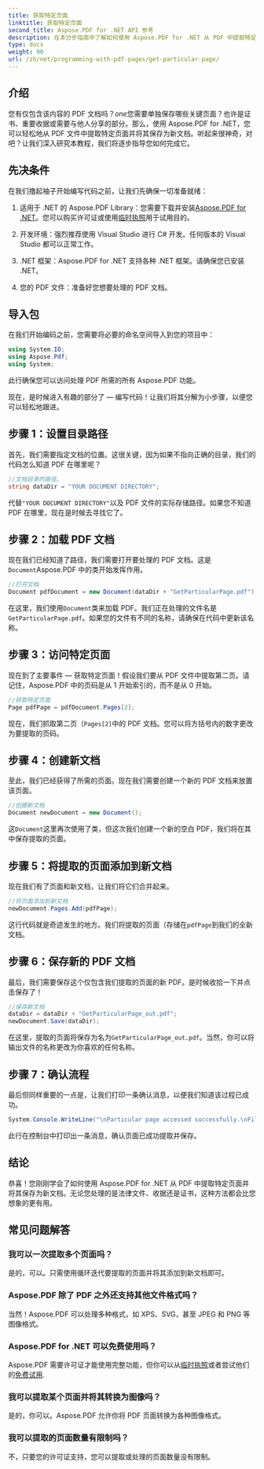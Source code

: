```yaml
---
title: 获取特定页面
linktitle: 获取特定页面
second_title: Aspose.PDF for .NET API 参考
description: 在本分步指南中了解如何使用 Aspose.PDF for .NET 从 PDF 中提取特定页面并将其保存为新文档。
type: docs
weight: 90
url: /zh/net/programming-with-pdf-pages/get-particular-page/
---
```

## 介绍

您有仅包含该内容的 PDF 文档吗？*one*您需要单独保存哪些关键页面？也许是证书、重要收据或需要与他人分享的部分。那么，使用 Aspose.PDF for .NET，您可以轻松地从 PDF 文件中提取特定页面并将其保存为新文档。听起来很神奇，对吧？让我们深入研究本教程，我们将逐步指导您如何完成它。

## 先决条件

在我们撸起袖子开始编写代码之前，让我们先确保一切准备就绪：

1.  适用于 .NET 的 Aspose.PDF Library：您需要下载并安装[Aspose.PDF for .NET](https://releases.aspose.com/pdf/net/)。您可以购买许可证或使用[临时执照](https://purchase.aspose.com/temporary-license/)用于试用目的。
   
2. 开发环境：强烈推荐使用 Visual Studio 进行 C# 开发。任何版本的 Visual Studio 都可以正常工作。

3. .NET 框架：Aspose.PDF for .NET 支持各种 .NET 框架。请确保您已安装 .NET。

4. 您的 PDF 文件：准备好您想要处理的 PDF 文档。

## 导入包

在我们开始编码之前，您需要将必要的命名空间导入到您的项目中：

```csharp
using System.IO;
using Aspose.Pdf;
using System;
```

此行确保您可以访问处理 PDF 所需的所有 Aspose.PDF 功能。

现在，是时候进入有趣的部分了 — 编写代码！让我们将其分解为小步骤，以便您可以轻松地跟进。

## 步骤 1：设置目录路径

首先，我们需要指定文档的位置。这很关键，因为如果不指向正确的目录，我们的代码怎么知道 PDF 在哪里呢？

```csharp
//文档目录的路径。
string dataDir = "YOUR DOCUMENT DIRECTORY";
```

代替`"YOUR DOCUMENT DIRECTORY"`以及 PDF 文件的实际存储路径。如果您不知道 PDF 在哪里，现在是时候去寻找它了。

## 步骤 2：加载 PDF 文档

现在我们已经知道了路径，我们需要打开要处理的 PDF 文档。这是`Document`Aspose.PDF 中的类开始发挥作用。

```csharp
//打开文档
Document pdfDocument = new Document(dataDir + "GetParticularPage.pdf");
```

在这里，我们使用`Document`类来加载 PDF。我们正在处理的文件名是`GetParticularPage.pdf`。如果您的文件有不同的名称，请确保在代码中更新该名称。

## 步骤 3：访问特定页面

现在到了主要事件 — 获取特定页面！假设我们要从 PDF 文件中提取第二页。请记住，Aspose.PDF 中的页码是从 1 开始索引的，而不是从 0 开始。

```csharp
//获取特定页面
Page pdfPage = pdfDocument.Pages[2];
```

现在，我们抓取第二页（`Pages[2]`中的 PDF 文档。您可以将方括号内的数字更改为要提取的页码。

## 步骤 4：创建新文档

至此，我们已经获得了所需的页面。现在我们需要创建一个新的 PDF 文档来放置该页面。

```csharp
//创建新文档
Document newDocument = new Document();
```

这`Document`这里再次使用了类，但这次我们创建一个新的空白 PDF，我们将在其中保存提取的页面。

## 步骤 5：将提取的页面添加到新文档

现在我们有了页面和新文档，让我们将它们合并起来。

```csharp
//将页面添加到新文档
newDocument.Pages.Add(pdfPage);
```

这行代码就是奇迹发生的地方。我们将提取的页面（存储在`pdfPage`到我们的全新文档。

## 步骤 6：保存新的 PDF 文档

最后，我们需要保存这个仅包含我们提取的页面的新 PDF。是时候收拾一下并点击保存了！

```csharp
//保存新文档
dataDir = dataDir + "GetParticularPage_out.pdf";
newDocument.Save(dataDir);
```

在这里，提取的页面将保存为名为`GetParticularPage_out.pdf`。当然，你可以将输出文件的名称更改为你喜欢的任何名称。 

## 步骤 7：确认流程

最后但同样重要的一点是，让我们打印一条确认消息，以便我们知道该过程已成功。

```csharp
System.Console.WriteLine("\nParticular page accessed successfully.\nFile saved at " + dataDir);
```

此行在控制台中打印出一条消息，确认页面已成功提取并保存。

## 结论

恭喜！您刚刚学会了如何使用 Aspose.PDF for .NET 从 PDF 中提取特定页面并将其保存为新文档。无论您处理的是法律文件、收据还是证书，这种方法都会比您想象的更有用。

## 常见问题解答

### 我可以一次提取多个页面吗？  
是的，可以。只需使用循环迭代要提取的页面并将其添加到新文档即可。

### Aspose.PDF 除了 PDF 之外还支持其他文件格式吗？  
当然！Aspose.PDF 可以处理多种格式，如 XPS、SVG，甚至 JPEG 和 PNG 等图像格式。

### Aspose.PDF for .NET 可以免费使用吗？  
Aspose.PDF 需要许可证才能使用完整功能，但你可以从[临时执照](https://purchase.aspose.com/temporary-license/)或者尝试他们的[免费试用](https://releases.aspose.com/).

### 我可以提取某个页面并将其转换为图像吗？  
是的，你可以。Aspose.PDF 允许你将 PDF 页面转换为各种图像格式。

### 我可以提取的页面数量有限制吗？  
不，只要您的许可证支持，您可以提取或处理的页面数量没有限制。